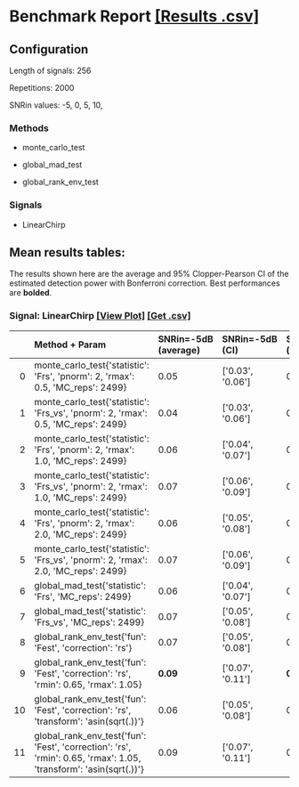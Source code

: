 # Benchmark Report [[Results .csv]](https://jmiramont.github.io/signal-detection-benchmark/results/b2/results.csv) 

## Configuration

Length of signals: 256

Repetitions: 2000

SNRin values: 
-5, 
0, 
5, 
10, 


### Methods  

* monte_carlo_test 

* global_mad_test 

* global_rank_env_test 

### Signals  

* LinearChirp 

## Mean results tables: 

The results shown here are the average and 95\% Clopper-Pearson CI of                             the estimated detection power with Bonferroni correction.                             Best performances are **bolded**. 
### Signal: LinearChirp [[View Plot]](https://jmiramont.github.io/signal-detection-benchmark/results/b2/plot_LinearChirp.html)    [[Get .csv]](https://jmiramont.github.io/signal-detection-benchmark/results/b2/results_LinearChirp.csv)
|    | Method + Param                                                                                                    | SNRin=-5dB (average)   | SNRin=-5dB (CI)   | SNRin=0dB (average)   | SNRin=0dB (CI)   | SNRin=5dB (average)   | SNRin=5dB (CI)   | SNRin=10dB (average)   | SNRin=10dB (CI)   |
|---:|:------------------------------------------------------------------------------------------------------------------|:-----------------------|:------------------|:----------------------|:-----------------|:----------------------|:-----------------|:-----------------------|:------------------|
|  0 | monte_carlo_test{'statistic': 'Frs', 'pnorm': 2, 'rmax': 0.5, 'MC_reps': 2499}                                    | 0.05                   | ['0.03', '0.06']  | 0.07                  | ['0.06', '0.09'] | 0.14                  | ['0.12', '0.17'] | 0.29                   | ['0.26', '0.32']  |
|  1 | monte_carlo_test{'statistic': 'Frs_vs', 'pnorm': 2, 'rmax': 0.5, 'MC_reps': 2499}                                 | 0.04                   | ['0.03', '0.06']  | 0.07                  | ['0.06', '0.09'] | 0.14                  | ['0.12', '0.16'] | 0.28                   | ['0.25', '0.31']  |
|  2 | monte_carlo_test{'statistic': 'Frs', 'pnorm': 2, 'rmax': 1.0, 'MC_reps': 2499}                                    | 0.06                   | ['0.04', '0.07']  | 0.17                  | ['0.14', '0.19'] | 0.65                  | ['0.61', '0.68'] | 1.00                   | ['1.00', '1.00']  |
|  3 | monte_carlo_test{'statistic': 'Frs_vs', 'pnorm': 2, 'rmax': 1.0, 'MC_reps': 2499}                                 | 0.07                   | ['0.06', '0.09']  | 0.27                  | ['0.24', '0.30'] | 0.94                  | ['0.92', '0.95'] | **1.00**               | ['1.00', '1.00']  |
|  4 | monte_carlo_test{'statistic': 'Frs', 'pnorm': 2, 'rmax': 2.0, 'MC_reps': 2499}                                    | 0.06                   | ['0.05', '0.08']  | 0.17                  | ['0.15', '0.20'] | 0.65                  | ['0.62', '0.68'] | 1.00                   | ['1.00', '1.00']  |
|  5 | monte_carlo_test{'statistic': 'Frs_vs', 'pnorm': 2, 'rmax': 2.0, 'MC_reps': 2499}                                 | 0.07                   | ['0.06', '0.09']  | 0.27                  | ['0.25', '0.30'] | 0.94                  | ['0.92', '0.95'] | 1.00                   | ['1.00', '1.00']  |
|  6 | global_mad_test{'statistic': 'Frs', 'MC_reps': 2499}                                                              | 0.06                   | ['0.04', '0.07']  | 0.16                  | ['0.14', '0.18'] | 0.65                  | ['0.61', '0.68'] | 1.00                   | ['1.00', '1.00']  |
|  7 | global_mad_test{'statistic': 'Frs_vs', 'MC_reps': 2499}                                                           | 0.07                   | ['0.05', '0.08']  | 0.27                  | ['0.24', '0.30'] | 0.96                  | ['0.95', '0.97'] | 1.00                   | ['1.00', '1.00']  |
|  8 | global_rank_env_test{'fun': 'Fest', 'correction': 'rs'}                                                           | 0.07                   | ['0.05', '0.08']  | 0.20                  | ['0.17', '0.22'] | 0.91                  | ['0.89', '0.93'] | 1.00                   | ['1.00', '1.00']  |
|  9 | global_rank_env_test{'fun': 'Fest', 'correction': 'rs', 'rmin': 0.65, 'rmax': 1.05}                               | **0.09**               | ['0.07', '0.11']  | **0.34**              | ['0.31', '0.37'] | **0.97**              | ['0.96', '0.98'] | 1.00                   | ['1.00', '1.00']  |
| 10 | global_rank_env_test{'fun': 'Fest', 'correction': 'rs', 'transform': 'asin(sqrt(.))'}                             | 0.06                   | ['0.05', '0.08']  | 0.20                  | ['0.18', '0.23'] | 0.91                  | ['0.88', '0.92'] | 1.00                   | ['1.00', '1.00']  |
| 11 | global_rank_env_test{'fun': 'Fest', 'correction': 'rs', 'rmin': 0.65, 'rmax': 1.05, 'transform': 'asin(sqrt(.))'} | 0.09                   | ['0.07', '0.11']  | 0.34                  | ['0.31', '0.37'] | 0.97                  | ['0.96', '0.98'] | 1.00                   | ['1.00', '1.00']  |
